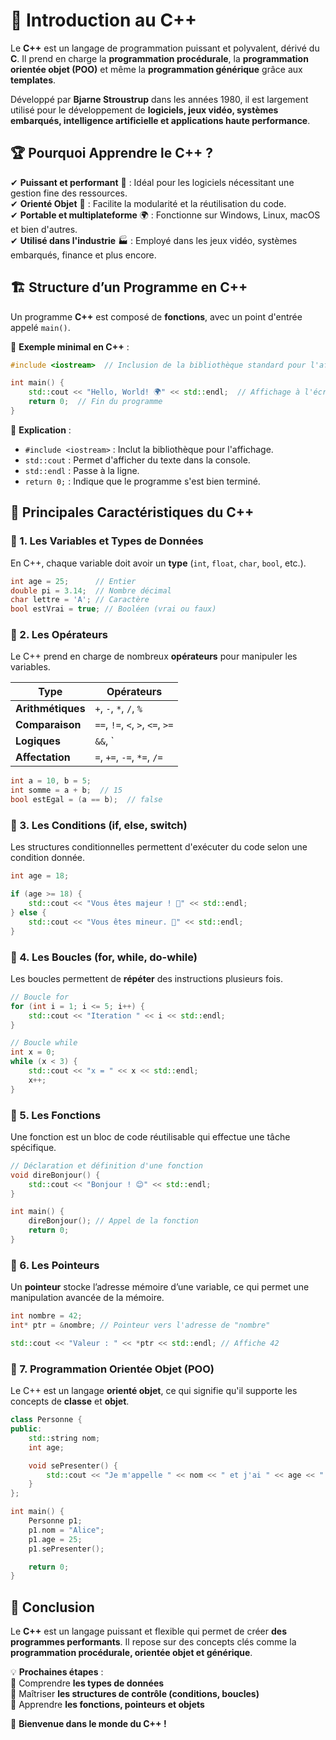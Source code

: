 # 🚀 Introduction au C++  

Le **C++** est un langage de programmation puissant et polyvalent, dérivé du **C**. Il prend en charge la **programmation procédurale**, la **programmation orientée objet (POO)** et même la **programmation générique** grâce aux **templates**.  

Développé par **Bjarne Stroustrup** dans les années 1980, il est largement utilisé pour le développement de **logiciels, jeux vidéo, systèmes embarqués, intelligence artificielle et applications haute performance**.  


## 🏆 Pourquoi Apprendre le C++ ?  

✔ **Puissant et performant** 💪 : Idéal pour les logiciels nécessitant une gestion fine des ressources.  
✔ **Orienté Objet** 🎯 : Facilite la modularité et la réutilisation du code.  
✔ **Portable et multiplateforme** 🌍 : Fonctionne sur Windows, Linux, macOS et bien d'autres.  
✔ **Utilisé dans l'industrie** 🏭 : Employé dans les jeux vidéo, systèmes embarqués, finance et plus encore.  


## 🏗️ Structure d’un Programme en C++  

Un programme **C++** est composé de **fonctions**, avec un point d'entrée appelé `main()`.  

🔹 **Exemple minimal en C++** :  

```cpp
#include <iostream>  // Inclusion de la bibliothèque standard pour l'affichage

int main() {
    std::cout << "Hello, World! 🌍" << std::endl;  // Affichage à l'écran
    return 0;  // Fin du programme
}
```

🔎 **Explication** :  
- `#include <iostream>` : Inclut la bibliothèque pour l'affichage.  
- `std::cout` : Permet d'afficher du texte dans la console.  
- `std::endl` : Passe à la ligne.  
- `return 0;` : Indique que le programme s'est bien terminé.  


## 🧩 Principales Caractéristiques du C++  

### 📌 1. **Les Variables et Types de Données**  
En C++, chaque variable doit avoir un **type** (`int`, `float`, `char`, `bool`, etc.).  

```cpp
int age = 25;      // Entier
double pi = 3.14;  // Nombre décimal
char lettre = 'A'; // Caractère
bool estVrai = true; // Booléen (vrai ou faux)
```


### 📌 2. **Les Opérateurs**  
Le C++ prend en charge de nombreux **opérateurs** pour manipuler les variables.  

| Type         | Opérateurs |
|-------------|-----------|
| **Arithmétiques** | `+`, `-`, `*`, `/`, `%` |
| **Comparaison**   | `==`, `!=`, `<`, `>`, `<=`, `>=` |
| **Logiques**      | `&&`, `||`, `!` |
| **Affectation**   | `=`, `+=`, `-=`, `*=`, `/=` |

```cpp
int a = 10, b = 5;
int somme = a + b;  // 15
bool estEgal = (a == b);  // false
```


### 📌 3. **Les Conditions (if, else, switch)**  
Les structures conditionnelles permettent d'exécuter du code selon une condition donnée.  

```cpp
int age = 18;

if (age >= 18) {
    std::cout << "Vous êtes majeur ! 🎉" << std::endl;
} else {
    std::cout << "Vous êtes mineur. 🚫" << std::endl;
}
```


### 📌 4. **Les Boucles (for, while, do-while)**  
Les boucles permettent de **répéter** des instructions plusieurs fois.  

```cpp
// Boucle for
for (int i = 1; i <= 5; i++) {
    std::cout << "Iteration " << i << std::endl;
}

// Boucle while
int x = 0;
while (x < 3) {
    std::cout << "x = " << x << std::endl;
    x++;
}
```


### 📌 5. **Les Fonctions**  
Une fonction est un bloc de code réutilisable qui effectue une tâche spécifique.  

```cpp
// Déclaration et définition d'une fonction
void direBonjour() {
    std::cout << "Bonjour ! 😊" << std::endl;
}

int main() {
    direBonjour(); // Appel de la fonction
    return 0;
}
```


### 📌 6. **Les Pointeurs**  
Un **pointeur** stocke l’adresse mémoire d’une variable, ce qui permet une manipulation avancée de la mémoire.  

```cpp
int nombre = 42;
int* ptr = &nombre; // Pointeur vers l'adresse de "nombre"

std::cout << "Valeur : " << *ptr << std::endl; // Affiche 42
```


### 📌 7. **Programmation Orientée Objet (POO)**  
Le C++ est un langage **orienté objet**, ce qui signifie qu'il supporte les concepts de **classe** et **objet**.  

```cpp
class Personne {
public:
    std::string nom;
    int age;

    void sePresenter() {
        std::cout << "Je m'appelle " << nom << " et j'ai " << age << " ans." << std::endl;
    }
};

int main() {
    Personne p1;
    p1.nom = "Alice";
    p1.age = 25;
    p1.sePresenter();

    return 0;
}
```

## 🎯 Conclusion  

Le **C++** est un langage puissant et flexible qui permet de créer **des programmes performants**. Il repose sur des concepts clés comme la **programmation procédurale, orientée objet et générique**.  

💡 **Prochaines étapes** :  
📌 Comprendre **les types de données**  
📌 Maîtriser **les structures de contrôle (conditions, boucles)**  
📌 Apprendre **les fonctions, pointeurs et objets**  

🚀 **Bienvenue dans le monde du C++ !**
